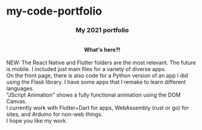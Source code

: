 my-code-portfolio
=================

<center><h3>My 2021 portfolio</h3><br>
<b>What's here?!</b></center><br>
NEW: The React Native and Flutter folders are the most relevant. The future is mobile. I included just main files for a variety of diverse apps.<br>
On the front page, there is also code for a Python version of an app I did using the Flask library. I have some apps that I remake to learn different languages.<br> 
"JScript Animation" shows a fully functional animation using the DOM Canvas.<br>
I currently work with Flutter+Dart for apps, WebAssembly (rust or go) for sites, and Arduino for non-web things.<br>
I hope you like my work.
